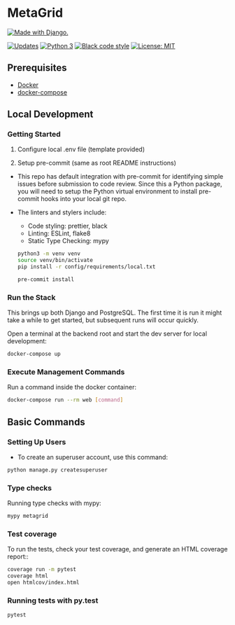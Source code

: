 # MetaGrid

[![Made with Django.](https://www.djangoproject.com/m/img/badges/djangomade124x25.gif)](http://www.djangoproject.com)

[![Updates](https://pyup.io/repos/github/aims-group/metagrid/shield.svg)](https://pyup.io/repos/github/aims-group/metagrid/)
[![Python 3](https://pyup.io/repos/github/aims-group/metagrid/python-3-shield.svg)](https://pyup.io/repos/github/aims-group/metagrid/)
[![Black code style](https://img.shields.io/badge/code%20style-black-000000.svg)](https://github.com/ambv/black)
[![License: MIT](https://img.shields.io/badge/License-MIT-yellow.svg)](https://opensource.org/licenses/MIT)

## Prerequisites

- [Docker](https://docs.docker.com/get-docker/)
- [docker-compose](https://docs.docker.com/compose/install/)

## Local Development

### Getting Started

1. Configure local .env file (template provided)

2. Setup pre-commit (same as root README instructions)

- This repo has default integration with pre-commit for identifying simple issues before submission to code review. Since this a Python package, you will need to setup the Python virtual environment to install pre-commit hooks into your local git repo.

- The linters and stylers include:

  - Code styling: prettier, black
  - Linting: ESLint, flake8
  - Static Type Checking: mypy

  ```bash
  python3 -m venv venv
  source venv/bin/activate
  pip install -r config/requirements/local.txt

  pre-commit install
  ```

### Run the Stack

This brings up both Django and PostgreSQL. The first time it is run it might take a while to get started, but subsequent runs will occur quickly.

Open a terminal at the backend root and start the dev server for local development:

```bash
docker-compose up
```

### Execute Management Commands

Run a command inside the docker container:

```bash
docker-compose run --rm web [command]
```

## Basic Commands

### Setting Up Users

- To create an superuser account, use this command:

```bash
python manage.py createsuperuser
```

### Type checks

Running type checks with mypy:

```bash
mypy metagrid
```

### Test coverage

To run the tests, check your test coverage, and generate an HTML coverage report::

```bash
coverage run -m pytest
coverage html
open htmlcov/index.html
```

### Running tests with py.test

```bash
pytest
```
